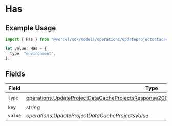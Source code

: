 # Has

## Example Usage

```typescript
import { Has } from "@vercel/sdk/models/operations/updateprojectdatacache.js";

let value: Has = {
  type: "environment",
};
```

## Fields

| Field                                                                                                                                                                                                      | Type                                                                                                                                                                                                       | Required                                                                                                                                                                                                   | Description                                                                                                                                                                                                |
| ---------------------------------------------------------------------------------------------------------------------------------------------------------------------------------------------------------- | ---------------------------------------------------------------------------------------------------------------------------------------------------------------------------------------------------------- | ---------------------------------------------------------------------------------------------------------------------------------------------------------------------------------------------------------- | ---------------------------------------------------------------------------------------------------------------------------------------------------------------------------------------------------------- |
| `type`                                                                                                                                                                                                     | [operations.UpdateProjectDataCacheProjectsResponse200ApplicationJSONResponseBodySecurityType](../../models/operations/updateprojectdatacacheprojectsresponse200applicationjsonresponsebodysecuritytype.md) | :heavy_check_mark:                                                                                                                                                                                         | N/A                                                                                                                                                                                                        |
| `key`                                                                                                                                                                                                      | *string*                                                                                                                                                                                                   | :heavy_minus_sign:                                                                                                                                                                                         | N/A                                                                                                                                                                                                        |
| `value`                                                                                                                                                                                                    | *operations.UpdateProjectDataCacheProjectsValue*                                                                                                                                                           | :heavy_minus_sign:                                                                                                                                                                                         | N/A                                                                                                                                                                                                        |